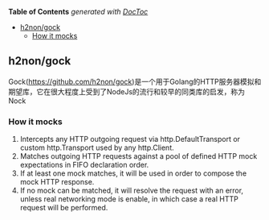 <!-- START doctoc generated TOC please keep comment here to allow auto update -->
<!-- DON'T EDIT THIS SECTION, INSTEAD RE-RUN doctoc TO UPDATE -->
**Table of Contents**  *generated with [DocToc](https://github.com/thlorenz/doctoc)*

- [h2non/gock](#h2nongock)
  - [How it mocks](#how-it-mocks)

<!-- END doctoc generated TOC please keep comment here to allow auto update -->




## h2non/gock

Gock(https://github.com/h2non/gock)是一个用于Golang的HTTP服务器模拟和期望库，它在很大程度上受到了NodeJs的流行和较早的同类库的启发，称为Nock


### How it mocks
1. Intercepts any HTTP outgoing request via http.DefaultTransport or custom http.Transport used by any http.Client.
2. Matches outgoing HTTP requests against a pool of defined HTTP mock expectations in FIFO declaration order.
3. If at least one mock matches, it will be used in order to compose the mock HTTP response.
4. If no mock can be matched, it will resolve the request with an error, unless real networking mode is enable, in which case a real HTTP request will be performed.


